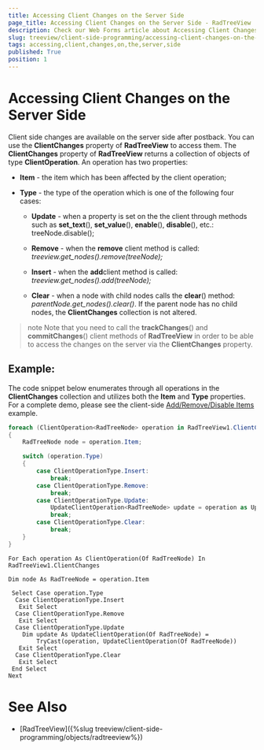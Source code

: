 ```yaml
---
title: Accessing Client Changes on the Server Side
page_title: Accessing Client Changes on the Server Side - RadTreeView
description: Check our Web Forms article about Accessing Client Changes on the Server Side.
slug: treeview/client-side-programming/accessing-client-changes-on-the-server-side
tags: accessing,client,changes,on,the,server,side
published: True
position: 1
---
```


# Accessing Client Changes on the Server Side





Client side changes are available on the server side after postback. You can use the **ClientChanges** property of **RadTreeView** to access them. The **ClientChanges** property of **RadTreeView** returns a collection of objects of type **ClientOperation**. An operation has two properties:

* **Item** - the item which has been affected by the client operation;

* **Type** - the type of the operation which is one of the following four cases:

	* **Update** - when a property is set on the the client through methods such as **set_text**(), **set_value**(), **enable**(), **disable**(), etc.: treeNode.disable();

	* **Remove** - when the **remove** client method is called: *treeview.get_nodes().remove(treeNode);*

	* **Insert** - when the **add**client method is called: *treeview.get_nodes().add(treeNode);*

	* **Clear** - when a node with child nodes calls the **clear**() method: *parentNode.get_nodes().clear()*. If the parent node has no child nodes, the **ClientChanges** collection is not altered.



>note Note that you need to call the **trackChanges**() and **commitChanges**() client methods of **RadTreeView** in order to be able to access the changes on the server via the **ClientChanges** property.
>


## Example:

The code snippet below enumerates through all operations in the **ClientChanges** collection and utilizes both the **Item** and **Type** properties. For a complete demo, please see the client-side [Add/Remove/Disable Items](https://demos.telerik.com/aspnet-ajax/treeview/examples/programming/clientsideapi/defaultcs.aspx) example.



````C#
foreach (ClientOperation<RadTreeNode> operation in RadTreeView1.ClientChanges)
{
    RadTreeNode node = operation.Item;

    switch (operation.Type)
    {
        case ClientOperationType.Insert:
            break;
        case ClientOperationType.Remove:
            break;
        case ClientOperationType.Update:
            UpdateClientOperation<RadTreeNode> update = operation as UpdateClientOperation<RadTreeNode>;
            break;
        case ClientOperationType.Clear:
            break;
    }
}
````
````VB.NET
For Each operation As ClientOperation(Of RadTreeNode) In RadTreeView1.ClientChanges

Dim node As RadTreeNode = operation.Item

 Select Case operation.Type
  Case ClientOperationType.Insert
   Exit Select
  Case ClientOperationType.Remove
   Exit Select
  Case ClientOperationType.Update
    Dim update As UpdateClientOperation(Of RadTreeNode) = 
        TryCast(operation, UpdateClientOperation(Of RadTreeNode))
   Exit Select
  Case ClientOperationType.Clear
   Exit Select
 End Select
Next
````


# See Also

 * [RadTreeView]({%slug treeview/client-side-programming/objects/radtreeview%})

